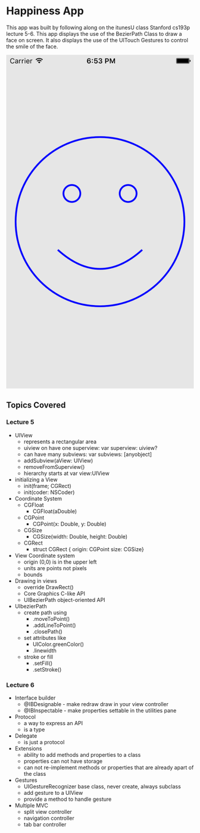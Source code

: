 # Happiness App 
This app was built by following along on the itunesU class Stanford cs193p lecture 5-6. This app displays the use of the BezierPath Class to draw a face on screen.  It also displays the use of the UITouch Gestures to control the smile of the face.

![iphone5 Screenshot](https://github.com/ajrosario08/Happiness/blob/master/Happiness/iphone5.png)

## Topics Covered

### Lecture 5
- UIView 
	- represents a rectangular area
	- uiview on have one superview: var superview: uiview?
	- can have many subviews: var subviews: [anyobject]
	- addSubview(aView: UIView)
	- removeFromSuperview()
	- hierarchy starts at var view:UIView
- initializing a View 
	- init(frame; CGRect)
	- init(coder: NSCoder)
- Coordinate System 
	- CGFloat 
		- CGFloat(aDouble)
	- CGPoint
		- CGPoint(x: Double, y: Double)
	- CGSize
		- CGSize(width: Double, height: Double)
	- CGRect
		- struct CGRect { origin: CGPoint size: CGSize}
- View Coordinate system 
	- origin (0,0) is in the upper left
	- units are points not pixels
	- bounds
- Drawing in views 
	- override DrawRect()
	- Core Graphics C-like API
	- UIBezierPath object-oriented API
- UIbezierPath 
	- create path using 
		- .moveToPoint()
		- .addLineToPoint()
		- .closePath()
	- set attributes like
		-  UIColor.greenColor()
		- .linewidth
	- stroke or fill
		- .setFill()
		- .setStroke() 

### Lecture 6
- Interface builder 
	- @IBDesignable - make redraw draw in your view controller 
	- @IBInspectable - make properties settable in the utilities pane
- Protocol
	- a way to express an API 
	- is a type
- Delegate 
	- is just a protocol 
- Extensions 
	- ability to add methods and properties to a class 
	- properties can not have storage 
	- can not re-implement methods or properties that are already apart of the class
- Gestures 
	- UIGestureRecognizer base class, never create, always subclass
	- add gesture to a UIView
	- provide a method to handle gesture
- Multiple MVC
	- split view controller 
	- navigation controller
	- tab bar controller
